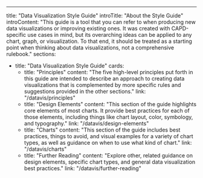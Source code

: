 ---
title: "Data Visualization Style Guide"
introTitle: "About the Style Guide"
introContent: "This guide is a tool that you can refer to when producing new data visualizations or improving existing ones. It was created with CAPD-specific use cases in mind, but its overarching ideas can be applied to any chart, graph, or visualization. To that end, it should be treated as a starting point when thinking about data visualizations, not a comprehensive rulebook."
sections:
  - title: "Data Visualization Style Guide"
    cards:
      - title: "Principles"
        content: "The five high-level principles put forth in this guide are intended to describe an approach to creating data visualizations that is complemented by more specific rules and suggestions provided in the other sections."
        link: "/datavis/principles"
      - title: "Design Elements"
        content: "This section of the guide highlights core elements of most charts. It provide best practices for each of those elements, including things like chart layout, color, symbology, and typography."
        link: "/datavis/design-elements"
      - title: "Charts"
        content: "This section of the guide includes best practices, things to avoid, and visual examples for a variety of chart types, as well as guidance on when to use what kind of chart."
        link: "/datavis/charts"
      - title: "Further Reading"
        content: "Explore other, related guidance on design elements, specific chart types, and general data visualization best practices."
        link: "/datavis/further-reading"


